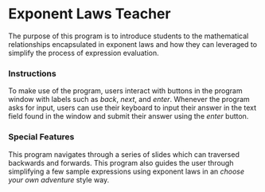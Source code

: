 # Exponent Laws Teacher
The purpose of this program is to introduce students to the mathematical relationships encapsulated in exponent laws and how they can leveraged to simplify the process of expression evaluation.

### Instructions
To make use of the program, users interact with buttons in the program window with labels such as *back*, *next*, and *enter*. Whenever the program asks for input, users can use their keyboard to input their answer in the text field found in the window and submit their answer using the *enter* button. 

### Special Features
This program navigates through a series of slides which can traversed backwards and forwards. This program also guides the user through simplifying a few sample expressions using exponent laws in an *choose your own adventure* style way.
